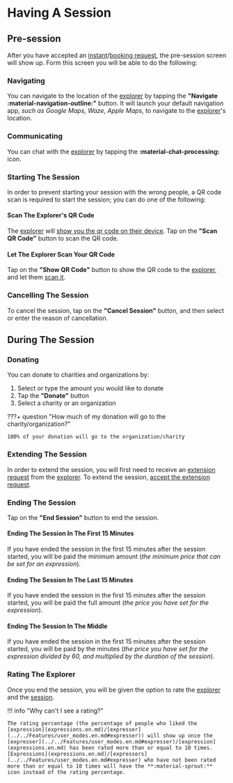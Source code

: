# Having A Session

## Pre-session

After you have accepted an [instant](requests.en.md#instant-requests)/[booking request](requests.en.md#booking-requests), the pre-session screen will show up. Form this screen you will be able to do the following:

### Navigating

You can navigate to the location of the [explorer](../../Features/user_modes.en.md#explorer) by tapping the **"Navigate :material-navigation-outline:"** button. It will launch your default navigation app, *such as Google Maps, Waze, Apple Maps*, to navigate to the [explorer](../../Features/user_modes.en.md#explorer)'s location.

### Communicating

You can chat with the [explorer](../../Features/user_modes.en.md#explorer) by tapping the **:material-chat-processing:** icon.

### Starting The Session

In order to prevent starting your session with the wrong people, a QR code scan is required to start the session; you can do one of the following:

#### Scan The Explorer's QR Code

The [explorer](../../Features/user_modes.en.md#explorer) will [show you the qr code on their device](../Exploring_Expressions/having_session.en.md#let-the-explorer-scan-your-qr-code). Tap on the **"Scan QR Code"** button to scan the QR code.

#### Let The Explorer Scan Your QR Code

Tap on the **"Show QR Code"** button to show the QR code to the [explorer](../../Features/user_modes.en.md#explorer), and let them [scan it](../Exploring_Expressions/having_session.en.md#scan-the-expressers-qr-code).

### Cancelling The Session

To cancel the session, tap on the **"Cancel Session"** button, and then select or enter the reason of cancellation.

## During The Session

### Donating

You can donate to charities and organizations by:

1. Select or type the amount you would like to donate
2. Tap the **"Donate"** button
3. Select a charity or an organization

???+ question "How much of my donation will go to the charity/organization?"

    100% of your donation will go to the organization/charity

### Extending The Session

In order to extend the session, you will first need to receive an [extension request](requests.en.md#extension-request) from the [explorer](../../Features/user_modes.en.md#explorer). To extend the session, [accept the extension request](requests.en.md#accepting-an-extension-request).

### Ending The Session

Tap on the **"End Session"** button to end the session.

#### Ending The Session In The First 15 Minutes

If you have ended the session in the first 15 minutes after the session started, you will be paid the minimum amount (*the minimum price that can be set for an expression*).

#### Ending The Session In The Last 15 Minutes

If you have ended the session in the first 15 minutes after the session started, you will be paid the full amount (*the price you have set for the expression*).

#### Ending The Session In The Middle

If you have ended the session in the first 15 minutes after the session started, you will be paid by the minutes (*the price you have set for the expression divided by 60, and multiplied by the duration of the session*).

### Rating The Explorer

Once you end the session, you will be given the option to rate the [explorer](../../Features/user_modes.en.md#explorer) and the [session](../../Features/sessions.en.md).

!!! info "Why can't I see a rating?"

    The rating percentage (the percentage of people who liked the [expression](expressions.en.md)/[expresser](../../Features/user_modes.en.md#expresser)) will show up once the [expresser](../../Features/user_modes.en.md#expresser)/[expression](expressions.en.md) has been rated more than or equal to 10 times. [Expressions](expressions.en.md)/[expressers](../../Features/user_modes.en.md#expresser) who have not been rated more than or equal to 10 times will have the **:material-sprout:** icon instead of the rating percentage.
